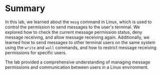 # Summary

In this lab, we learned about the `mesg` command in Linux, which is used to control the permission to send messages to the user's terminal. We explored how to check the current message permission status, deny message receiving, and allow message receiving again. Additionally, we learned how to send messages to other terminal users on the same system using the `write` and `wall` commands, and how to restrict message receiving permissions for specific users.

The lab provided a comprehensive understanding of managing message permissions and communication between users in a Linux environment.
